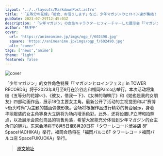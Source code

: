 ```yaml
---
layout: '../../layouts/MarkdownPost.astro'
title: '「五等分の花嫁」「彼女、お借りします」など，少年マガジンのヒロイン達が集結！ 「マガジンヒロインフェス」タワレコで開催'
pubDate: 2023-07-29T12:45:03Z
description: '「少年マガジン」の女性キャラクターにフィーチャーした展示会「『マガジンヒロインフェス』in TOWER RECORDS」が、2023年8月～9月に渋谷店および福岡パルコ店にて開催される。'
author: '林洋平'
cover:
  url: 'https://animeanime.jp/imgs/ogp_f/602490.jpg'
  square: 'https://animeanime.jp/imgs/ogp_f/602490.jpg'
  alt: "cover"
tags: ['news','anime']
theme: 'light'
featured: false
---
```


![cover](https://animeanime.jp/imgs/ogp_f/602490.jpg)

「少年マガジン」的女性角色特展「『マガジンヒロインフェス』in TOWER RECORDS」将于2023年8月至9月在渋谷店和福岡Parco店举行。本次活动将集结《五等分的花嫁∽》、《彼女，借我一下》、《女神的咖啡厅》和《她也是我的女朋友》四部动画作品，展示18位主要女主角。最新公开了活动的主视觉图和以“赛博×街头时尚”为主题的插画偶像形象。会场将根据作品进行精彩的舞台展示，身着华丽服装的女主角等身大立牌将为场内增添色彩。此外，还将设置LP立牌和拍照点，以及展示会原创商品的销售角落，希望大家能充分体验到少年マガジン的女主角们的魅力。东京会场将于8月5日至8月20日在「タワーレコード渋谷店 8F SpaceHACHIKAI」举行，福岡会场将在「福岡パルコ6F タワーレコード福岡パルコ店 SpaceFUKUOKA」举行。

>[原文地址](https://animeanime.jp/article/2023/07/29/78914.html)  